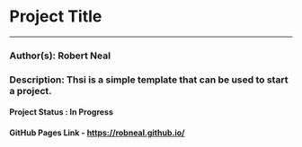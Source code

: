 # Project Title 

---

### Author(s): Robert Neal 

### Description: Thsi is a simple template that can be used to start a project.  

#### Project Status : In Progress

#### GitHub Pages Link - https://robneal.github.io/